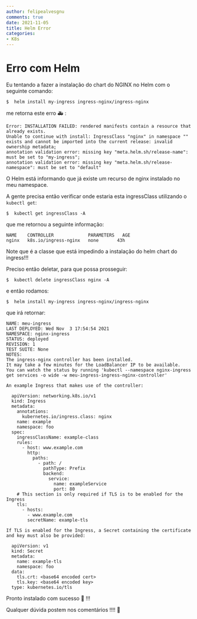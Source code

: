 ```yaml
---
author: felipealvesgnu
comments: true
date: 2021-11-05 
title: Helm Error
categories:
- K8s
---
```


# Erro com Helm

Eu tentando a fazer a instalação do chart do NGINX no Helm com o seguinte comando:
```shell
$  helm install my-ingress ingress-nginx/ingress-nginx
```

me retorna  este erro :ambulance: :

```shell
Error: INSTALLATION FAILED: rendered manifests contain a resource that already exists. 
Unable to continue with install: IngressClass "nginx" in namespace "" 
exists and cannot be imported into the current release: invalid ownership metadata; 
annotation validation error: missing key "meta.helm.sh/release-name": must be set to "my-ingress"; 
annotation validation error: missing key "meta.helm.sh/release-namespace": must be set to "default"
```

O Helm está informando que já existe um recurso de nginx instalado no meu namespace.

A gente precisa então verificar onde estaria esta ingressClass utilizando o `kubectl get`:

```shell
$  kubectl get ingressClass -A
```
que me retornou a seguinte informação:

```shell
NAME    CONTROLLER             PARAMETERS   AGE
nginx   k8s.io/ingress-nginx   none       43h
```

Note que é a classe que está impedindo a instalação do helm chart do ingress!!!

Preciso então deletar, para que possa prosseguir:

```shell
$  kubectl delete ingressClass nginx -A
```

e então rodamos:
```shell
$  helm install my-ingress ingress-nginx/ingress-nginx
```

que irá retornar:
```shell
NAME: meu-ingress
LAST DEPLOYED: Wed Nov  3 17:54:54 2021
NAMESPACE: nginx-ingress
STATUS: deployed
REVISION: 1
TEST SUITE: None
NOTES:
The ingress-nginx controller has been installed.
It may take a few minutes for the LoadBalancer IP to be available.
You can watch the status by running 'kubectl --namespace nginx-ingress get services -o wide -w meu-ingress-ingress-nginx-controller'

An example Ingress that makes use of the controller:

  apiVersion: networking.k8s.io/v1
  kind: Ingress
  metadata:
    annotations:
      kubernetes.io/ingress.class: nginx
    name: example
    namespace: foo
  spec:
    ingressClassName: example-class
    rules:
      - host: www.example.com
        http:
          paths:
            - path: /
              pathType: Prefix
              backend:
                service:
                  name: exampleService
                  port: 80
    # This section is only required if TLS is to be enabled for the Ingress
    tls:
      - hosts:
        - www.example.com
        secretName: example-tls

If TLS is enabled for the Ingress, a Secret containing the certificate and key must also be provided:

  apiVersion: v1
  kind: Secret
  metadata:
    name: example-tls
    namespace: foo
  data:
    tls.crt: <base64 encoded cert>
    tls.key: <base64 encoded key>
  type: kubernetes.io/tls
```

Pronto instalado com sucesso :raised_hands: !!!

Qualquer dúvida postem nos comentários !!!! :loudspeaker:
